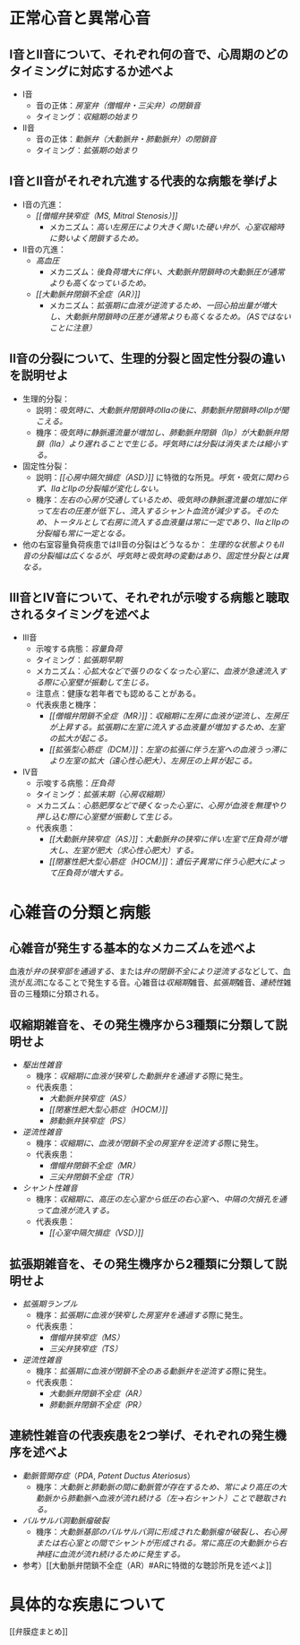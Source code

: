 # 正常心音と異常心音
## I音とII音について、それぞれ何の音で、心周期のどのタイミングに対応するか述べよ 
- I音
	- 音の正体：*房室弁（僧帽弁・三尖弁）の閉鎖音*
	- タイミング：*収縮期の始まり*
- II音
	- 音の正体：*動脈弁（大動脈弁・肺動脈弁）の閉鎖音*
	- タイミング：*拡張期の始まり*

## I音とII音がそれぞれ亢進する代表的な病態を挙げよ
- I音の亢進：
	- *[[僧帽弁狭窄症（MS, Mitral Stenosis）]]*
		- メカニズム：*高い左房圧により大きく開いた硬い弁が、心室収縮時に勢いよく閉鎖するため。*
- II音の亢進：
	- *高血圧*
		- メカニズム：*後負荷増大に伴い、大動脈弁閉鎖時の大動脈圧が通常よりも高くなっているため。*
	- *[[大動脈弁閉鎖不全症（AR）]]*
		- メカニズム：*拡張期に血液が逆流するため、一回心拍出量が増大し、大動脈弁閉鎖時の圧差が通常よりも高くなるため。（ASではないことに注意）*
## II音の分裂について、生理的分裂と固定性分裂の違いを説明せよ
- 生理的分裂：
	- 説明：*吸気時に、大動脈弁閉鎖時のIIaの後に、肺動脈弁閉鎖時のIIpが聞こえる。*
	- 機序：*吸気時に静脈還流量が増加し、肺動脈弁閉鎖（IIp）が大動脈弁閉鎖（IIa）より遅れることで生じる。呼気時には分裂は消失または縮小する。*
- 固定性分裂：
	- 説明：*[[心房中隔欠損症（ASD）]]* に特徴的な所見。*呼気・吸気に関わらず、IIaとIIpの分裂幅が変化しない。*
	- 機序：*左右の心房が交通しているため、吸気時の静脈還流量の増加に伴って左右の圧差が低下し、流入するシャント血流が減少する。そのため、トータルとして右房に流入する血液量は常に一定であり、IIaとIIpの分裂幅も常に一定となる。*
- 他の右室容量負荷疾患ではII音の分裂はどうなるか：
	*生理的な状態よりもII音の分裂幅は広くなるが、呼気時と吸気時の変動はあり、固定性分裂とは異なる。*

## III音とIV音について、それぞれが示唆する病態と聴取されるタイミングを述べよ
- III音
	- 示唆する病態：*容量負荷*
	- タイミング：*拡張期早期*
	- メカニズム：*心拡大などで張りのなくなった心室に、血液が急速流入する際に心室壁が振動して生じる。*
	- 注意点：健康な若年者でも認めることがある。
	- 代表疾患と機序：
		- *[[僧帽弁閉鎖不全症（MR）]]*：*収縮期に左房に血液が逆流し、左房圧が上昇する。拡張期に左室に流入する血液量が増加するため、左室の拡大が起こる。*
		- *[[拡張型心筋症（DCM）]]*：*左室の拡張に伴う左室への血液うっ滞により左室の拡大（遠心性心肥大）、左房圧の上昇が起こる。*
- IV音
	- 示唆する病態：*圧負荷*
	- タイミング：*拡張末期（心房収縮期）*
	- メカニズム：*心筋肥厚などで硬くなった心室に、心房が血液を無理やり押し込む際に心室壁が振動して生じる。*
	- 代表疾患：
		- *[[大動脈弁狭窄症（AS）]]*：*大動脈弁の狭窄に伴い左室で圧負荷が増大し、左室が肥大（求心性心肥大）する。*
		- *[[閉塞性肥大型心筋症（HOCM）]]*：*遺伝子異常に伴う心肥大によって圧負荷が増大する。*

# 心雑音の分類と病態
## 心雑音が発生する基本的なメカニズムを述べよ
血液が*弁の狭窄部を通過する*、または*弁の閉鎖不全により逆流する*などして、血流が*乱流*になることで発生する音。心雑音は*収縮期*雑音、*拡張期*雑音、*連続性*雑音の三種類に分類される。

## 収縮期雑音を、その発生機序から3種類に分類して説明せよ
- *駆出性雑音*
	- 機序：*収縮期に血液が狭窄した動脈弁を通過する*際に発生。
	- 代表疾患：
		- *大動脈弁狭窄症（AS）*
		- *[[閉塞性肥大型心筋症（HOCM）]]*
		- *肺動脈弁狭窄症（PS）*
- *逆流性雑音*
	- 機序：*収縮期に、血液が閉鎖不全の房室弁を逆流する*際に発生。
	- 代表疾患：
		- *僧帽弁閉鎖不全症（MR）*
		- *三尖弁閉鎖不全症（TR）*
- *シャント性雑音*
	- 機序：*収縮期に、高圧の左心室から低圧の右心室へ、中隔の欠損孔を通って血液が流入する。*
	- 代表疾患：
		- *[[心室中隔欠損症（VSD）]]*

## 拡張期雑音を、その発生機序から2種類に分類して説明せよ
- *拡張期ランブル*
	- 機序：*拡張期に血液が狭窄した房室弁を通過する*際に発生。
	- 代表疾患：
		- *僧帽弁狭窄症（MS）*
		- *三尖弁狭窄症（TS）*
- *逆流性雑音*
	- 機序：*拡張期に血液が閉鎖不全のある動脈弁を逆流する*際に発生。
	- 代表疾患：
		- *大動脈弁閉鎖不全症（AR）*
		- *肺動脈弁閉鎖不全症（PR）*

## 連続性雑音の代表疾患を2つ挙げ、それぞれの発生機序を述べよ
- *動脈管開存症*（*PDA*, *Patent Ductus Ateriosus*）
	- 機序：*大動脈と肺動脈の間に動脈管が存在するため、常により高圧の大動脈から肺動脈へ血液が流れ続ける（左→右シャント）ことで聴取される。*
- *バルサルバ洞動脈瘤破裂*
	- 機序：*大動脈基部のバルサルバ洞に形成された動脈瘤が破裂し、右心房または右心室との間でシャントが形成される。常に高圧の大動脈から右神経に血流が流れ続けるために発生する。*
- 参考）[[大動脈弁閉鎖不全症（AR）#ARに特徴的な聴診所見を述べよ]]
# 具体的な疾患について
[[弁膜症まとめ]]
